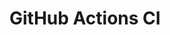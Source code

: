# GitHub Actions CI
































































































































































































































































































































































































































































































































































































































































































































































































































































































